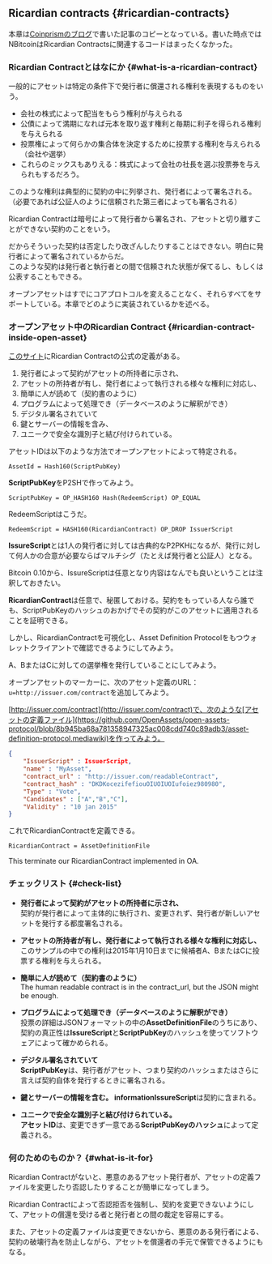 ## Ricardian contracts {#ricardian-contracts}

本章は[Coinprismのブログ](http://blog.coinprism.com/2014/12/10/colored-coins-and-ricardian-contracts/)で書いた記事のコピーとなっている。書いた時点ではNBitcoinはRicardian Contractsに関連するコードはまったくなかった。

### Ricardian Contractとはなにか {#what-is-a-ricardian-contract}

一般的にアセットは特定の条件下で発行者に償還される権利を表現するものをいう。

* 会社の株式によって配当をもらう権利が与えられる
* 公債によって満期になれば元本を取り返す権利と毎期に利子を得られる権利を与えられる
* 投票権によって何らかの集合体を決定するために投票する権利を与えられる（会社や選挙）
* これらのミックスもありえる：株式によって会社の社長を選ぶ投票券を与えられもするだろう。

このような権利は典型的に契約の中に列挙され、発行者によって署名される。（必要であれば公証人のように信頼された第三者によっても署名される）

Ricardian Contractは暗号によって発行者から署名され、アセットと切り離すことができない契約のことをいう。

だからそういった契約は否定したり改ざんしたりすることはできない。明白に発行者によって署名されているからだ。  
このような契約は発行者と執行者との間で信頼された状態が保てるし、もしくは公表することもできる。

オープンアセットはすでにコアプロトコルを変えることなく、それらすべてをサポートしている。本章でどのように実装されているかを述べる。

### オープンアセット中のRicardian Contract {#ricardian-contract-inside-open-asset}

[このサイト](http://iang.org/papers/ricardian_contract.html)にRicardian Contractの公式の定義がある。

1. 発行者によって契約がアセットの所持者に示され、
2. アセットの所持者が有し、発行者によって執行される様々な権利に対応し、
3. 簡単に人が読めて（契約書のように）
4. プログラムによって処理でき（データベースのように解釈ができ）
5. デジタル署名されていて
6. 鍵とサーバーの情報を含み、
7. ユニークで安全な識別子と結び付けられている。

アセットIDは以下のような方法でオープンアセットによって特定される。

`AssetId = Hash160(ScriptPubKey)`

**ScriptPubKey**をP2SHで作ってみよう。

`ScriptPubKey = OP_HASH160 Hash(RedeemScript) OP_EQUAL`

RedeemScriptはこうだ。

`RedeemScript = HASH160(RicardianContract) OP_DROP IssuerScript`

**IssureScript**とは1人の発行者に対しては古典的なP2PKHになるが、発行に対して何人かの合意が必要ならばマルチシグ（たとえば発行者と公証人）となる。

Bitcoin 0.10から、IssureScriptは任意となり内容はなんでも良いということは注釈しておきたい。

**RicardianContract**は任意で、秘匿しておける。契約をもっている人なら誰でも、ScriptPubKeyのハッシュのおかげでその契約がこのアセットに適用されることを証明できる。

しかし、RicardianContractを可視化し、Asset Definition Protocolをもつウォレットクライアントで確認できるようにしてみよう。

A、BまたはCに対しての選挙権を発行していることにしてみよう。

オープンアセットのマーカーに、次のアセット定義のURL：`u=http://issuer.com/contract`を追加してみよう。

[http://issuer.com/contract](http://issuer.com/contract)で、次のような[アセットの定義ファイル](https://github.com/OpenAssets/open-assets-protocol/blob/8b945ba68a781358947325ac008cdd740c89adb3/asset-definition-protocol.mediawiki)を作ってみよう。

```json
{
    "IssuerScript" : IssuerScript,
    "name" : "MyAsset",
    "contract_url" : "http://issuer.com/readableContract",
    "contract_hash" : "DKDKocezifefiouOIUOIUOIufoiez980980",
    "Type" : "Vote",
    "Candidates" : ["A","B","C"],
    "Validity" : "10 jan 2015"
}
```

これでRicardianContractを定義できる。

`RicardianContract = AssetDefinitionFile`

This terminate our RicardianContract implemented in OA.

### チェックリスト {#check-list}

* **発行者によって契約がアセットの所持者に示され、**  
  契約が発行者によって主体的に執行され、変更されず、発行者が新しいアセットを発行する都度署名される。

* **アセットの所持者が有し、発行者によって執行される様々な権利に対応し、**  
  このサンプルの中での権利は2015年1月10日までに候補者A、BまたはCに投票する権利を与えられる。

* **簡単に人が読めて（契約書のように）**  
  The human readable contract is in the contract\_url, but the JSON might be enough.

* **プログラムによって処理でき（データベースのように解釈ができ）**  
  投票の詳細はJSONフォーマットの中の**AssetDefinitionFile**のうちにあり、契約の真正性は**IssureScript**と**ScriptPubKey**のハッシュを使ってソフトウェアによって確かめられる。

* **デジタル署名されていて**  
  **ScriptPubKey**は、発行者がアセット、つまり契約のハッシュまたはさらに言えば契約自体を発行するときに署名される。

* **鍵とサーバーの情報を含む。 informationIssureScript**は契約に含まれる。

* **ユニークで安全な識別子と結び付けられている。**  
  **アセットID**は、変更できず一意である**ScriptPubKeyのハッシュ**によって定義される。

### 何のためのものか？ {#what-is-it-for}

Ricardian Contractがないと、悪意のあるアセット発行者が、アセットの定義ファイルを変更したり否認したりすることが簡単になってしまう。

Ricardian Contractによって否認拒否を強制し、契約を変更できないようにして、アセットの償還を受ける者と発行者との間の裁定を容易にする。

また、アセットの定義ファイルは変更できないから、悪意のある発行者による、契約の破壊行為を防止しながら、アセットを償還者の手元で保管できるようにもなる。

